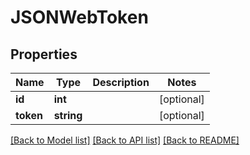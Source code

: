 # JSONWebToken

## Properties
Name | Type | Description | Notes
------------ | ------------- | ------------- | -------------
**id** | **int** |  | [optional] 
**token** | **string** |  | [optional] 

[[Back to Model list]](../README.md#documentation-for-models) [[Back to API list]](../README.md#documentation-for-api-endpoints) [[Back to README]](../README.md)


